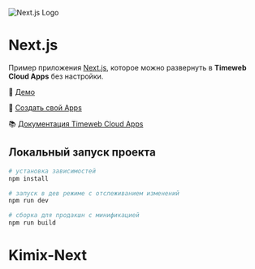 ![Next.js Logo](https://st.timeweb.com/cloud-static/apps-logo/nextjs.svg)

# Next.js

Пример приложения [Next.js](https://nextjs.org/), которое можно развернуть в **Timeweb Cloud Apps** без настройки.

:tada: [Демо](https://timeweb-cloud-app-example-next-e66b.twc1.net)

:rocket: [Создать свой Apps](https://timeweb.cloud/my/apps/create)

:books: [Документация Timeweb Cloud Apps](https://timeweb.cloud/docs/apps)

## <a name="dev"></a>Локальный запуск проекта

```bash
# установка зависимостей
npm install

# запуск в дев режиме с отслеживанием изменений
npm run dev

# сборка для продакшн с минификацией
npm run build
```
# Kimix-Next
